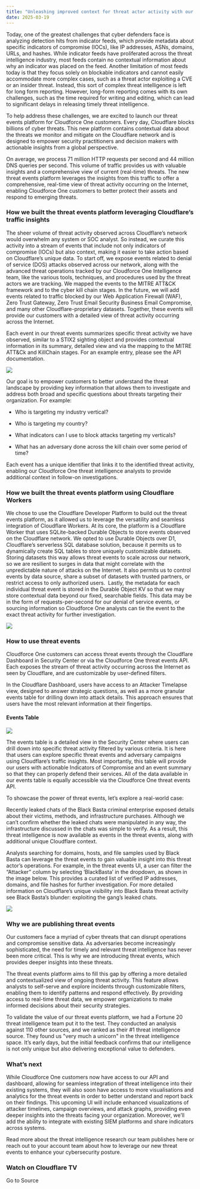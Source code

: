 ```yaml
---
title: "Unleashing improved context for threat actor activity with our Cloudforce One threat events platform"
date: 2025-03-19
---
```


Today, one of the greatest challenges that cyber defenders face is analyzing detection hits from indicator feeds, which provide metadata about specific indicators of compromise (IOCs), like IP addresses, ASNs, domains, URLs, and hashes. While indicator feeds have proliferated across the threat intelligence industry, most feeds contain no contextual information about why an indicator was placed on the feed. Another limitation of most feeds today is that they focus solely on blockable indicators and cannot easily accommodate more complex cases, such as a threat actor exploiting a CVE or an insider threat. Instead, this sort of complex threat intelligence is left for long form reporting. However, long-form reporting comes with its own challenges, such as the time required for writing and editing, which can lead to significant delays in releasing timely threat intelligence.

To help address these challenges, we are excited to launch our threat events platform for Cloudforce One customers. Every day, Cloudflare blocks billions of cyber threats. This new platform contains contextual data about the threats we monitor and mitigate on the Cloudflare network and is designed to empower security practitioners and decision makers with actionable insights from a global perspective. 

On average, we process 71 million HTTP requests per second and 44 million DNS queries per second. This volume of traffic provides us with valuable insights and a comprehensive view of current (real-time) threats. The new threat events platform leverages the insights from this traffic to offer a comprehensive, real-time view of threat activity occurring on the Internet, enabling Cloudforce One customers to better protect their assets and respond to emerging threats.

### How we built the threat events platform leveraging Cloudflare’s traffic insights

The sheer volume of threat activity observed across Cloudflare’s network would overwhelm any system or SOC analyst. So instead, we curate this activity into a stream of events that include not only indicators of compromise (IOCs) but also context, making it easier to take action based on Cloudflare’s unique data. To start off, we expose events related to denial of service (DOS) attacks observed across our network, along with the advanced threat operations tracked by our Cloudforce One Intelligence team, like the various tools, techniques, and procedures used by the threat actors we are tracking. We mapped the events to the MITRE ATT&CK framework and to the cyber kill chain stages. In the future, we will add events related to traffic blocked by our Web Application Firewall (WAF), Zero Trust Gateway, Zero Trust Email Security Business Email Compromise, and many other Cloudflare-proprietary datasets. Together, these events will provide our customers with a detailed view of threat activity occurring across the Internet.

Each event in our threat events summarizes specific threat activity we have observed, similar to a STIX2 sighting object and provides contextual information in its summary, detailed view and via the mapping to the MITRE ATT&Ck and KillChain stages. For an example entry, please see the API documentation.

![](https://cf-assets.www.cloudflare.com/zkvhlag99gkb/7GIiqbsRaSXG6G9RIeHPdQ/fe42f8c5134208b97fc2f16f33c4ee9a/image2.png)

Our goal is to empower customers to better understand the threat landscape by providing key information that allows them to investigate and address both broad and specific questions about threats targeting their organization. For example:

- Who is targeting my industry vertical?
    
- Who is targeting my country?
    
- What indicators can I use to block attacks targeting my verticals?
    
- What has an adversary done across the kill chain over some period of time?
    

Each event has a unique identifier that links it to the identified threat activity, enabling our Cloudforce One threat intelligence analysts to provide additional context in follow-on investigations.

### How we built the threat events platform using Cloudflare Workers

We chose to use the Cloudflare Developer Platform to build out the threat events platform, as it allowed us to leverage the versatility and seamless integration of Cloudflare Workers. At its core, the platform is a Cloudflare Worker that uses SQLite-backed Durable Objects to store events observed on the Cloudflare network. We opted to use Durable Objects over D1, Cloudflare’s serverless SQL database solution, because it permits us to dynamically create SQL tables to store uniquely customizable datasets. Storing datasets this way allows threat events to scale across our network, so we are resilient to surges in data that might correlate with the unpredictable nature of attacks on the Internet. It also permits us to control events by data source, share a subset of datasets with trusted partners, or restrict access to only authorized users.  Lastly, the metadata for each individual threat event is stored in the Durable Object KV so that we may store contextual data beyond our fixed, searchable fields. This data may be in the form of requests-per-second for our denial of service events, or sourcing information so Cloudforce One analysts can tie the event to the exact threat activity for further investigation.

![](https://cf-assets.www.cloudflare.com/zkvhlag99gkb/P2fP5IBVHYCcytcT3xI3m/f0833512bb5d12b41f350847c368e92a/image5.png)

### How to use threat events

Cloudforce One customers can access threat events through the Cloudflare Dashboard in Security Center or via the Cloudforce One threat events API. Each exposes the stream of threat activity occurring across the Internet as seen by Cloudflare, and are customizable by user-defined filters. 

In the Cloudflare Dashboard, users have access to an Attacker Timelapse view, designed to answer strategic questions, as well as a more granular events table for drilling down into attack details. This approach ensures that users have the most relevant information at their fingertips.

#### Events Table

![](https://cf-assets.www.cloudflare.com/zkvhlag99gkb/2QiogugKXB8rGKMZ4cYaSK/506b56c7788648456f085e9fd04d975b/image1.png)

The events table is a detailed view in the Security Center where users can drill down into specific threat activity filtered by various criteria. It is here that users can explore specific threat events and adversary campaigns using Cloudflare’s traffic insights. Most importantly, this table will provide our users with actionable Indicators of Compromise and an event summary so that they can properly defend their services. All of the data available in our events table is equally accessible via the Cloudforce One threat events API. 

To showcase the power of threat events, let’s explore a real-world case:

Recently leaked chats of the Black Basta criminal enterprise exposed details about their victims, methods, and infrastructure purchases. Although we can’t confirm whether the leaked chats were manipulated in any way, the infrastructure discussed in the chats was simple to verify. As a result, this threat intelligence is now available as events in the threat events, along with additional unique Cloudflare context. 

Analysts searching for domains, hosts, and file samples used by Black Basta can leverage the threat events to gain valuable insight into this threat actor’s operations. For example, in the threat events UI, a user can filter the “Attacker” column by selecting ‘BlackBasta’ in the dropdown, as shown in the image below. This provides a curated list of verified IP addresses, domains, and file hashes for further investigation. For more detailed information on Cloudflare’s unique visibility into Black Basta threat activity see Black Basta’s blunder: exploiting the gang’s leaked chats.

![](https://cf-assets.www.cloudflare.com/zkvhlag99gkb/3z9ZtL3n2Ssu1iqPxDF8Fg/4283854ab4cc643b6acb71eb837c944d/image4.png)

### Why we are publishing threat events

Our customers face a myriad of cyber threats that can disrupt operations and compromise sensitive data. As adversaries become increasingly sophisticated, the need for timely and relevant threat intelligence has never been more critical. This is why we are introducing threat events, which provides deeper insights into these threats. 

The threat events platform aims to fill this gap by offering a more detailed and contextualized view of ongoing threat activity. This feature allows analysts to self-serve and explore incidents through customizable filters, enabling them to identify patterns and respond effectively. By providing access to real-time threat data, we empower organizations to make informed decisions about their security strategies.

To validate the value of our threat events platform, we had a Fortune 20 threat intelligence team put it to the test. They conducted an analysis against 110 other sources, and we ranked as their #1 threat intelligence source. They found us "very much a unicorn" in the threat intelligence space. It’s early days, but the initial feedback confirms that our intelligence is not only unique but also delivering exceptional value to defenders.

### What’s next

While Cloudforce One customers now have access to our API and dashboard, allowing for seamless integration of threat intelligence into their existing systems, they will also soon have access to more visualisations and analytics for the threat events in order to better understand and report back on their findings. This upcoming UI will include enhanced visualizations of attacker timelines, campaign overviews, and attack graphs, providing even deeper insights into the threats facing your organization. Moreover, we’ll add the ability to integrate with existing SIEM platforms and share indicators across systems.

Read more about the threat intelligence research our team publishes here or reach out to your account team about how to leverage our new threat events to enhance your cybersecurity posture. 

### Watch on Cloudflare TV

Go to Source
